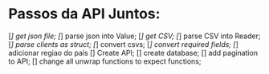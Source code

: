 # Passos da API Juntos:
[*] get json file;
[*] parse json into Value;
[*] get CSV;
[*] parse CSV into Reader;
[*] parse clients as struct;
[*] convert csvs; 
[*] convert required fields;
  [*] adicionar regiao do país
[] Create API;
[] create database;
[] add pagination to API;
[] change all unwrap functions to expect functions;

